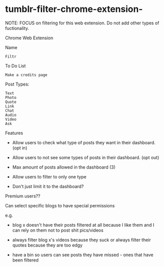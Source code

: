 # tumblr-filter-chrome-extension-

NOTE: FOCUS on filtering for this web extension. 
Do not add other types of fuctionality.

Chrome Web Extension

Name

	Filtr 

To Do List

	Make a credits page

Post Types:

	Text
	Photo 
	Quote
	Link 
	Chat
	Audio
	Video
	Ask
	
Features

* Allow users to check what type of posts they want in their dashboard. (opt in)

* Allow users to not see some types of posts in their dashboard. (opt out)

* Max amount of posts allowed in the dashboard (3)

* Allow users to filter to only one type 

* Don't just limit it to the dashboard?


Premium users??

Can select specific blogs to have special permissions 

e.g.

* blog x doesn't have their posts filtered at all because I like them and I can rely on them not to post shit pics/videos

* always filter blog x's videos because they suck or always filter their quotes because they are too edgy 

* have a bin so users can see posts they have missed - ones that have been filtered 




